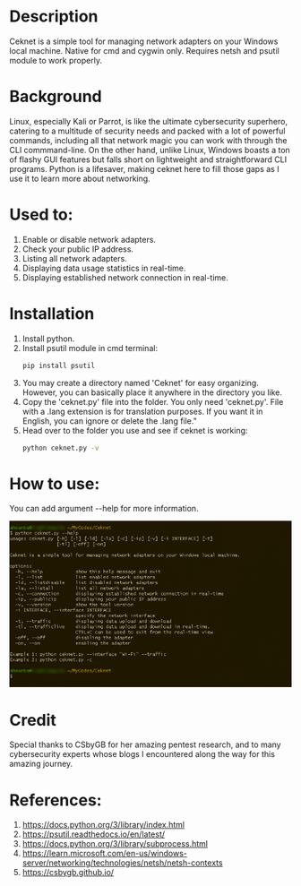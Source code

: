 # Description
Ceknet is a simple tool for managing network adapters on your Windows local machine. Native for cmd and cygwin only. Requires netsh and psutil module to work properly.

# Background
Linux, especially Kali or Parrot, is like the ultimate cybersecurity superhero, catering to a multitude of security needs and packed with a lot of powerful commands, including all that network magic you can work with through the CLI commmand-line. On the other hand, unlike Linux, Windows boasts a ton of flashy GUI features but falls short on lightweight and straightforward CLI programs. Python is a lifesaver, making ceknet here to fill those gaps as I use it to learn more about networking.

# Used to:
1. Enable or disable network adapters.
2. Check your public IP address.
3. Listing all network adapters.
4. Displaying data usage statistics in real-time.
5. Displaying established network connection in real-time.

# Installation
1. Install python.
2. Install psutil module in cmd terminal:
   ```bash
   pip install psutil
   ```
4. You may create a directory named 'Ceknet' for easy organizing. However, you can basically place it anywhere in the directory you like.
5. Copy the 'ceknet.py' file into the folder. You only need 'ceknet.py'. File with a .lang extension is for translation purposes. If you want it in English, you can ignore or delete the .lang file."
6. Head over to the folder you use and see if ceknet is working:
   ```bash
   python ceknet.py -v
   ```

# How to use:
You can add argument --help for more information.

![Help](images/png1.png)

# Credit
Special thanks to CSbyGB for her amazing pentest research, and to many cybersecurity experts whose blogs I encountered along the way for this amazing journey.

# References:
1. https://docs.python.org/3/library/index.html
2. https://psutil.readthedocs.io/en/latest/
3. https://docs.python.org/3/library/subprocess.html
4. https://learn.microsoft.com/en-us/windows-server/networking/technologies/netsh/netsh-contexts
5. https://csbygb.github.io/
